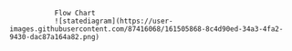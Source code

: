                Flow Chart
               ![statediagram](https://user-images.githubusercontent.com/87416068/161505868-8c4d90ed-34a3-4fa2-9430-dac87a164a82.png)

